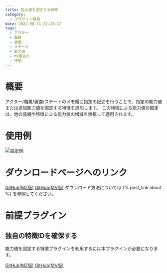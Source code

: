 ```yaml
---
title: 能力値を固定する特徴
category:
  - プラグイン解説
date: 2022-08-21 22:22:17
tags:
  - アクター
  - 職業
  - 装備
  - ステート
  - 能力値
  - MV版あり
  - 特徴
---
```


# 概要

アクター/職業/装備/ステートのメモ欄に指定の記述を行うことで、指定の能力値または追加能力値を固定する特徴を追加します。
この特徴による能力値の固定は、他の装備や特徴による能力値の増減を無視して適用されます。

# 使用例

![設定例](setting.png "設定例")

# ダウンロードページへのリンク

[GitHub(MZ版)](https://github.com/elleonard/DarkPlasma-MZ-Plugins/blob/release/DarkPlasma_FixParameterTrait.js)
[GitHub(MV版)](https://github.com/elleonard/DarkPlasma-MV-Plugins/blob/release/DarkPlasma_FixParameterTrait.js)
ダウンロード方法については {% post_link about %} を参照してください。

# 前提プラグイン

## 独自の特徴IDを確保する

能力値を固定する特徴プラグインを利用するには本プラグインが必要になります。

[GitHub(MZ版)](https://github.com/elleonard/DarkPlasma-MZ-Plugins/blob/release/DarkPlasma_AllocateUniqueTraitId.js)
[GitHub(MV版)](https://github.com/elleonard/DarkPlasma-MV-Plugins/blob/release/DarkPlasma_AllocateUniqueTraitId.js)
